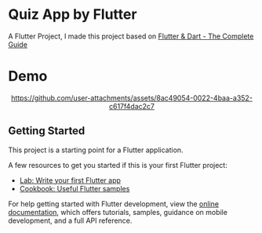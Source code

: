 # Quiz App by Flutter

A Flutter Project, I made this project based on [Flutter & Dart - The Complete Guide](https://www.udemy.com/course/learn-flutter-dart-to-build-ios-android-apps)

# Demo

<div align = "center">

https://github.com/user-attachments/assets/8ac49054-0022-4baa-a352-c617f4dac2c7

</div>

## Getting Started

This project is a starting point for a Flutter application.

A few resources to get you started if this is your first Flutter project:

- [Lab: Write your first Flutter app](https://docs.flutter.dev/get-started/codelab)
- [Cookbook: Useful Flutter samples](https://docs.flutter.dev/cookbook)

For help getting started with Flutter development, view the
[online documentation](https://docs.flutter.dev/), which offers tutorials,
samples, guidance on mobile development, and a full API reference.

